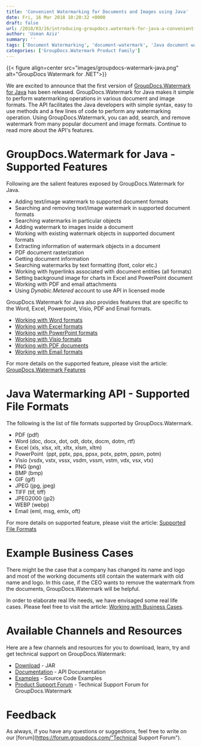 ```yaml
---
title: 'Convenient Watermarking for Documents and Images using Java'
date: Fri, 16 Mar 2018 10:20:32 +0000
draft: false
url: /2018/03/16/introducing-groupdocs.watermark-for-java-a-convenient-watermarking-api/
author: 'Usman Aziz'
summary: ''
tags: ['Document Watermarking', 'document-watermark', 'Java document watermarking API', 'watermarking API for Java', 'GroupDocs.Watermark for Java', 'GroupDocs.Watermark for Java Releases']
categories: ['GroupDocs.Watermark Product Family']
---
```




{{< figure align=center src="images/groupdocs-watermark-java.png" alt="GroupDocs Watermark for .NET">}}


We are excited to announce that the first version of [GroupDocs.Watermark for Java](https://www.groupdocs.com/products/watermark/Java) has been released. GroupDocs.Watermark for Java makes it simple to perform watermarking operations in various document and image formats. The API facilitates the Java developers with simple syntax, easy to use methods and a few lines of code to perform any watermarking operation. Using GroupDocs.Watermark, you can add, search, and remove watermark from many popular document and image formats. Continue to read more about the API's features.

# GroupDocs.Watermark for Java - Supported Features

Following are the salient features exposed by GroupDocs.Watermark for Java.

*   Adding text/image watermark to supported document formats
*   Searching and removing text/image watermark in supported document formats
*   Searching watermarks in particular objects
*   Adding watermark to images inside a document
*   Working with existing watermark objects in supported document formats
*   Extracting information of watermark objects in a document
*   PDF document rasterization
*   Getting document information
*   Searching watermarks by text formatting (font, color etc.)
*   Working with hyperlinks associated with document entities (all formats)
*   Setting background image for charts in Excel and PowerPoint document
*   Working with PDF and email attachments
*   Using _Dynabic.Metered_ account to use API in licensed mode

GroupDocs.Watermark for Java also provides features that are specific to the Word, Excel, Powerpoint, Visio, PDF and Email formats.

*   [Working with Word formats](https://docs.groupdocs.com/watermark/java/)
*   [Working with Excel formats](https://docs.groupdocs.com/watermark/java/)
*   [Working with PowerPoint formats](https://docs.groupdocs.com/watermark/java/)
*   [Working with Visio formats](https://docs.groupdocs.com/watermark/java/)
*   [Working with PDF documents](https://docs.groupdocs.com/watermark/java/)
*   [Working with Email formats](https://docs.groupdocs.com/watermark/java/)

For more details on the supported feature, please visit the article: [GroupDocs.Watermark Features](https://docs.groupdocs.com/display/watermarkjava/Features+Overview)

# Java Watermarking API - Supported File Formats

The following is the list of file formats supported by GroupDocs.Watermark.

*   PDF (pdf)
*   Word (doc, docx, dot, odt, dotx, docm, dotm, rtf)
*   Excel (xls, xlsx, xlt, xltx, xlsm, xltm)
*   PowerPoint  (ppt, pptx, pps, ppsx, potx, pptm, ppsm, potm)
*   Visio (vsdx, vstx, vssx, vsdm, vssm, vstm, vdx, vsx, vtx)
*   PNG (png)
*   BMP (bmp)
*   GIF (gif)
*   JPEG (jpg, jpeg)
*   TIFF (tif, tiff)
*   JPEG2000 (jp2)
*   WEBP (webp)
*   Email (eml, msg, emlx, oft)

For more details on supported feature, please visit the article: [Supported File Formats](https://docs.groupdocs.com/watermark/java/)

# Example Business Cases

There might be the case that a company has changed its name and logo and most of the working documents still contain the watermark with old name and logo. In this case, if the CEO wants to remove the watermark from the documents, GroupDocs.Watermark will be helpful.

In order to elaborate real life needs, we have envisaged some real life cases. Please feel free to visit the article: [Working with Business Cases](https://docs.groupdocs.com/watermark/java/).

# Available Channels and Resources

Here are a few channels and resources for you to download, learn, try and get technical support on GroupDocs.Watermark:

*   [Download](https://downloads.groupdocs.com/watermark/java "GroupDocs.Watermark MSI") - JAR
*   [Documentation](https://docs.groupdocs.com/watermark/java/ "Watermark API documentation") - API Documentation
*   [Examples](https://github.com/groupdocs-watermark/GroupDocs.Watermark-for-Java "How to use Watermark API") - Source Code Examples
*   [Product Support Forum](https://forum.groupdocs.com/c/watermark) - Technical Support Forum for GroupDocs.Watermark

# Feedback

As always, if you have any questions or suggestions, feel free to write on our [forum](https://forum.groupdocs.com/"Technical Support Forum").






